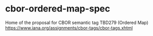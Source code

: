 # cbor-ordered-map-spec
Home of the proposal for CBOR semantic tag TBD279 (Ordered Map) https://www.iana.org/assignments/cbor-tags/cbor-tags.xhtml
